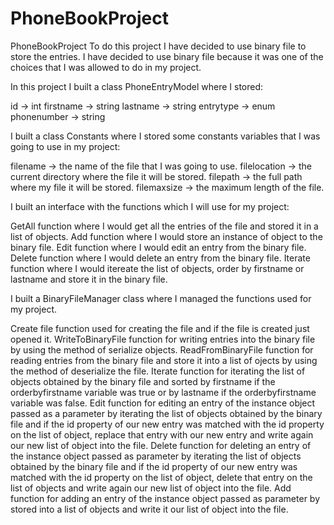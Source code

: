 # PhoneBookProject
PhoneBookProject
To do this project I have decided to use binary file to store the entries.
I have decided to use binary file because it was one of the choices that I was allowed to do in
my project.

In this project I built a class PhoneEntryModel where I stored:

id -> int
firstname -> string
lastname -> string
entrytype -> enum
phonenumber -> string

I built a class Constants where I stored some constants variables that I was going
to use in my project:

filename -> the name of the file that I was going to use.
filelocation -> the current directory where the file it will be stored.
filepath -> the full path where my file it will be stored.
filemaxsize -> the maximum length of the file.

I built an interface with the functions which I will use for my project:

GetAll function where I would get all the entries of the file and stored it in a list of objects.
Add function where I would store an instance of object to the binary file.
Edit function where I would edit an entry from the binary file.
Delete function where I would delete an entry from the binary file.
Iterate function where I would itereate the list of objects, order by firstname or lastname and store it in the binary file.

I built a BinaryFileManager class where I managed the functions used for my project.

Create file function used for creating the file and if the file is created just opened it.
WriteToBinaryFile function for writing entries into the binary file by using the method of serialize objects.
ReadFromBinaryFile function for reading entries from the binary file and store it into a list of ojects by using the method of deserialize the file.
Iterate function for iterating the list of objects obtained by the binary file and sorted by firstname if the orderbyfirstname variable was true or by lastname if the orderbyfirstname variable was false.
Edit function for editing an entry of the instance object passed as a parameter by iterating the list of objects obtained by the binary file and if the id property of our new entry was matched with the id property on the list of object, replace that entry with our new entry and write again our new list of object into the file.
Delete function for deleting an entry of the instance object passed as parameter by iterating the list of objects obtained by the binary file and if the id property of our new entry was matched with the id property on the list of object, delete that entry on the list of objects and write again our new list of object into the file.
Add function for adding an entry of the instance object passed as parameter by stored into a list of objects and write it our list of object into the file.